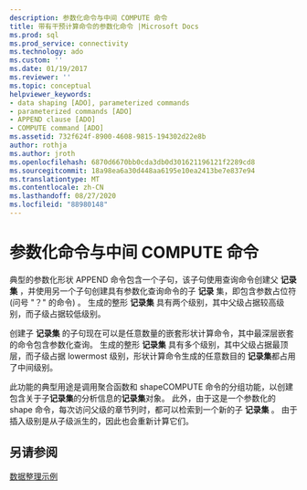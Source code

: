 ```yaml
---
description: 参数化命令与中间 COMPUTE 命令
title: 带有干预计算命令的参数化命令 |Microsoft Docs
ms.prod: sql
ms.prod_service: connectivity
ms.technology: ado
ms.custom: ''
ms.date: 01/19/2017
ms.reviewer: ''
ms.topic: conceptual
helpviewer_keywords:
- data shaping [ADO], parameterized commands
- parameterized commands [ADO]
- APPEND clause [ADO]
- COMPUTE command [ADO]
ms.assetid: 732f624f-8900-4608-9815-194302d22e8b
author: rothja
ms.author: jroth
ms.openlocfilehash: 6870d6670bb0cda3db0d301621196121f2289cd8
ms.sourcegitcommit: 18a98ea6a30d448aa6195e10ea2413be7e837e94
ms.translationtype: MT
ms.contentlocale: zh-CN
ms.lasthandoff: 08/27/2020
ms.locfileid: "88980148"
---
```

# <a name="parameterized-commands-with-intervening-compute-commands"></a>参数化命令与中间 COMPUTE 命令
典型的参数化形状 APPEND 命令包含一个子句，该子句使用查询命令创建父 **记录集** ，并使用另一个子句创建具有参数化查询命令的子 **记录** 集，即包含参数占位符 (问号 "？" 的命令) 。 生成的整形 **记录集** 具有两个级别，其中父级占据较高级别，而子级占据较低级别。  
  
 创建子 **记录集** 的子句现在可以是任意数量的嵌套形状计算命令，其中最深层嵌套的命令包含参数化查询。 生成的整形 **记录集** 具有多个级别，其中父级占据最顶层，而子级占据 lowermost 级别，形状计算命令生成的任意数目的 **记录集**都占用了中间级别。  
  
 此功能的典型用途是调用聚合函数和 shapeCOMPUTE 命令的分组功能，以创建包含关于子**记录集**的分析信息的**记录集**对象。 此外，由于这是一个参数化的 shape 命令，每次访问父级的章节列时，都可以检索到一个新的子 **记录集** 。 由于插入级别是从子级派生的，因此也会重新计算它们。  
  
## <a name="see-also"></a>另请参阅  
 [数据整理示例](../../../ado/guide/data/data-shaping-example.md)
